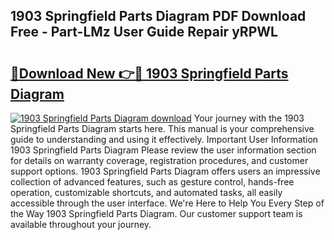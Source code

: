 ## 1903 Springfield Parts Diagram PDF Download Free - Part-LMz User Guide Repair yRPWL

# <h2><a href="http://dfovk33.blite.top/?on=1903+Springfield+Parts+Diagram">🔗Download New 👉🔴 1903 Springfield Parts Diagram</a></h2>

[![1903 Springfield Parts Diagram download](https://i.imgur.com/lujVjoI.png)](http://dfovk33.blite.top/?on=1903+Springfield+Parts+Diagram)
Your journey with the 1903 Springfield Parts Diagram starts here. This manual is your comprehensive guide to understanding and using it effectively. Important User Information 1903 Springfield Parts Diagram Please review the user information section for details on warranty coverage, registration procedures, and customer support options. 1903 Springfield Parts Diagram offers users an impressive collection of advanced features, such as gesture control, hands-free operation, customizable shortcuts, and automated tasks, all easily accessible through the user interface. We're Here to Help You Every Step of the Way 1903 Springfield Parts Diagram. Our customer support team is available throughout your journey.

